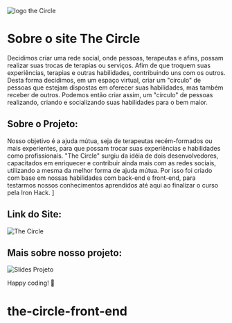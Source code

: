 ![logo the Circle](https://thecircle-network.netlify.app/static/media/logosemfundo2.891a89c0.png)

# Sobre o site The Circle

Decidimos criar uma rede social, onde pessoas, terapeutas e afins, possam realizar suas trocas de terapias ou serviços. Afim de que troquem suas experiências, terapias e outras habilidades, contribuindo uns com os outros. Desta forma decidimos, em um espaço virtual, criar um "círculo" de pessoas que estejam dispostas em oferecer suas habilidades, mas também receber de outros. Podemos então criar assim, um "círculo" de pessoas realizando, criando e socializando suas habilidades para o bem maior.

## Sobre o Projeto:

Nosso objetivo é a ajuda mútua, seja de terapeutas recém-formados ou mais experientes, para que possam trocar suas experiências e habilidades como profissionais. "The Circle" surgiu da idéia de dois desenvolvedores, capacitados em enriquecer e contribuir ainda mais com as redes sociais, utilizando a mesma da melhor forma de ajuda mútua.
Por isso foi criado com base em nossas habilidades com back-end e front-end, para testarmos nossos conhecimentos aprendidos até aqui ao finalizar o curso pela Iron Hack.
]
## Link do Site:

![The Circle](https://thecircle-network.netlify.app/)


## Mais sobre nosso projeto:

![Slides Projeto](https://docs.google.com/presentation/d/1JTr2w3lk3iQj8CIOkSuuMey4bxR5dQnYv_cYHDoMMRU/edit#slide=id.gc6f80d1ff_0_36)

Happy coding! 💙
# the-circle-front-end
